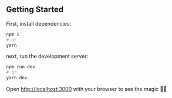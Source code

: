 ## Getting Started

First, install dependencies:

```bash
npm i
# or
yarn
```

next, run the development server:

```bash
npm run dev
# or
yarn dev
```

Open [http://localhost:3000](http://localhost:3000) with your browser to see the magic 🧙‍♂️
